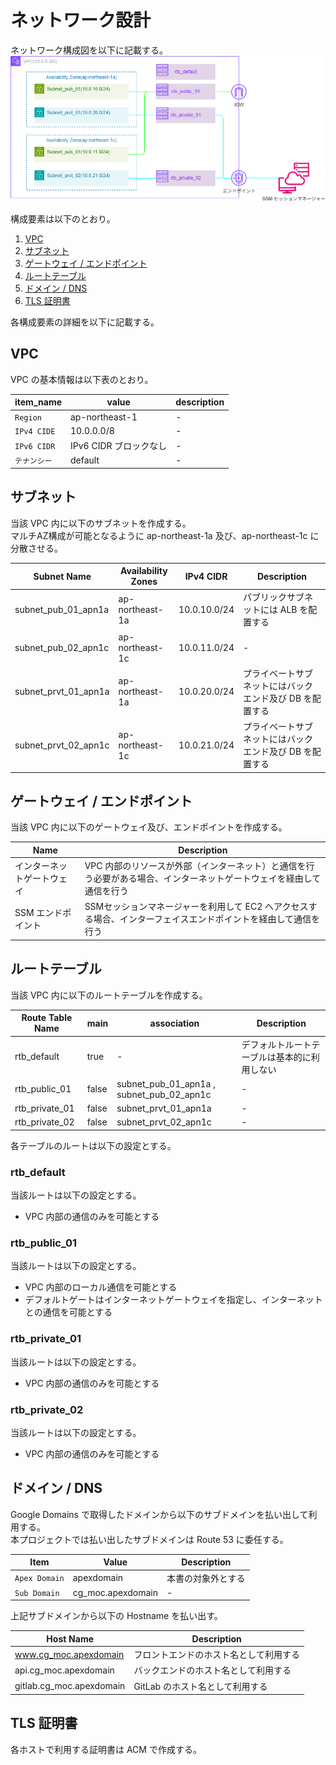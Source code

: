 # ネットワーク設計
ネットワーク構成図を以下に記載する。  
![alt text](../img/vpc_overview.dio.png)

構成要素は以下のとおり。
1. [VPC](#vpc)
1. [サブネット](#サブネット)
1. [ゲートウェイ / エンドポイント](#ゲートウェイ--エンドポイント)
1. [ルートテーブル](#ルートテーブル)
1. [ドメイン / DNS](#ドメイン--dns)
1. [TLS 証明書](#tls-証明書)

各構成要素の詳細を以下に記載する。

## VPC
VPC の基本情報は以下表のとおり。

| item_name | value | description |
|-|-|-|
| `Region` | ap-northeast-1 | - |
| `IPv4 CIDE` | 10.0.0.0/8 | - |
| `IPv6 CIDR` | IPv6 CIDR ブロックなし | - |
| `テナンシー` | default | - |

## サブネット
当該 VPC 内に以下のサブネットを作成する。  
マルチAZ構成が可能となるように ap-northeast-1a 及び、ap-northeast-1c に分散させる。

| Subnet Name | Availability Zones | IPv4 CIDR | Description |
|-|-|-|-|
| subnet_pub_01_apn1a | ap-northeast-1a | 10.0.10.0/24 | パブリックサブネットには ALB を配置する |
| subnet_pub_02_apn1c | ap-northeast-1c | 10.0.11.0/24 | - |
| subnet_prvt_01_apn1a | ap-northeast-1a | 10.0.20.0/24 | プライベートサブネットにはバックエンド及び DB を配置する |
| subnet_prvt_02_apn1c | ap-northeast-1c | 10.0.21.0/24 | プライベートサブネットにはバックエンド及び DB を配置する |

## ゲートウェイ / エンドポイント
当該 VPC 内に以下のゲートウェイ及び、エンドポイントを作成する。

| Name | Description |
|-|-|
| インターネットゲートウェイ | VPC 内部のリソースが外部（インターネット）と通信を行う必要がある場合、インターネットゲートウェイを経由して通信を行う |
| SSM エンドポイント | SSMセッションマネージャーを利用して EC2 へアクセスする場合、インターフェイスエンドポイントを経由して通信を行う |

## ルートテーブル
当該 VPC 内に以下のルートテーブルを作成する。

| Route Table Name | main | association | Description |
|-|-|-|-|
| rtb_default | true | - | デフォルトルートテーブルは基本的に利用しない |
| rtb_public_01 | false | subnet_pub_01_apn1a , subnet_pub_02_apn1c | - |
| rtb_private_01 | false | subnet_prvt_01_apn1a | - |
| rtb_private_02 | false | subnet_prvt_02_apn1c | - |

各テーブルのルートは以下の設定とする。

### rtb_default
当該ルートは以下の設定とする。
- VPC 内部の通信のみを可能とする

### rtb_public_01
当該ルートは以下の設定とする。
- VPC 内部のローカル通信を可能とする
- デフォルトゲートはインターネットゲートウェイを指定し、インターネットとの通信を可能とする

### rtb_private_01
当該ルートは以下の設定とする。
- VPC 内部の通信のみを可能とする

### rtb_private_02
当該ルートは以下の設定とする。
- VPC 内部の通信のみを可能とする

## ドメイン / DNS
Google Domains で取得したドメインから以下のサブドメインを払い出して利用する。  
本プロジェクトでは払い出したサブドメインは Route 53 に委任する。

| Item | Value | Description |
|-|-|-|
| `Apex Domain` | apexdomain | 本書の対象外とする |
| `Sub Domain` | cg_moc.apexdomain | - |

上記サブドメインから以下の Hostname を払い出す。  

| Host Name | Description |
| - | - |
| www.cg_moc.apexdomain | フロントエンドのホスト名として利用する |
| api.cg_moc.apexdomain | バックエンドのホスト名として利用する |
| gitlab.cg_moc.apexdomain | GitLab のホスト名として利用する |

## TLS 証明書
各ホストで利用する証明書は ACM で作成する。


